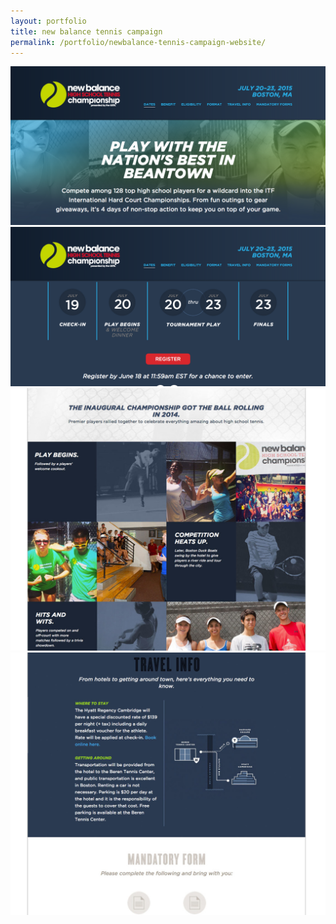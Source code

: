 ```yaml
---
layout: portfolio
title: new balance tennis campaign
permalink: /portfolio/newbalance-tennis-campaign-website/
---
```


<img src="/img/full/new/eas/tennis/full-nb-tennis-page1.png">

<img src="/img/full/new/eas/tennis/full-nb-tennis-page2.png">

<img src="/img/full/new/eas/tennis/full-nb-tennis-page3.png">

<img src="/img/full/new/eas/tennis/full-nb-tennis-page4.png">